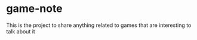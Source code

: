 # game-note
This is the project to share anything related to games that are interesting to talk about it
